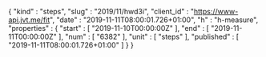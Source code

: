 {
  "kind" : "steps",
  "slug" : "2019/11/hwd3i",
  "client_id" : "https://www-api.jvt.me/fit",
  "date" : "2019-11-11T08:00:01.726+01:00",
  "h" : "h-measure",
  "properties" : {
    "start" : [ "2019-11-10T00:00:00Z" ],
    "end" : [ "2019-11-11T00:00:00Z" ],
    "num" : [ "6382" ],
    "unit" : [ "steps" ],
    "published" : [ "2019-11-11T08:00:01.726+01:00" ]
  }
}
